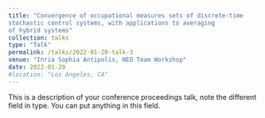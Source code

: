 ```yaml
---
title: "Convergence of occupational measures sets of discrete-time
stochastic control systems, with applications to averaging
of hybrid systems"
collection: talks
type: "Talk"
permalink: /talks/2022-01-20-talk-3
venue: "Inria Sophia Antipolis, NEO Team Workshop"
date: 2022-01-20
#location: "Los Angeles, CA"
---
```


This is a description of your conference proceedings talk, note the different field in type. You can put anything in this field.
